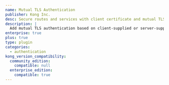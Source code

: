 ```yaml
---
name: Mutual TLS Authentication
publisher: Kong Inc.
desc: Secure routes and services with client certificate and mutual TLS authentication
description: |
  Add mutual TLS authentication based on client-supplied or server-supplied certificate, and on the configured trusted CA list. Automatically maps certificates to consumers based on the common name field.
enterprise: true
plus: true
type: plugin
categories:
  - authentication
kong_version_compatibility:
  community_edition:
    compatible: null
  enterprise_edition:
    compatible: true
---
```

